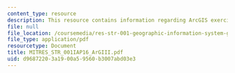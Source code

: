 ```yaml
---
content_type: resource
description: This resource contains information regarding ArcGIS exercise II.
file: null
file_location: /coursemedia/res-str-001-geographic-information-system-gis-tutorial-january-iap-2016/d96872203a1900a59560b3007abd03e3_MITRES_STR_001IAP16_ArGIII.pdf
file_type: application/pdf
resourcetype: Document
title: MITRES_STR_001IAP16_ArGIII.pdf
uid: d9687220-3a19-00a5-9560-b3007abd03e3
---
```

